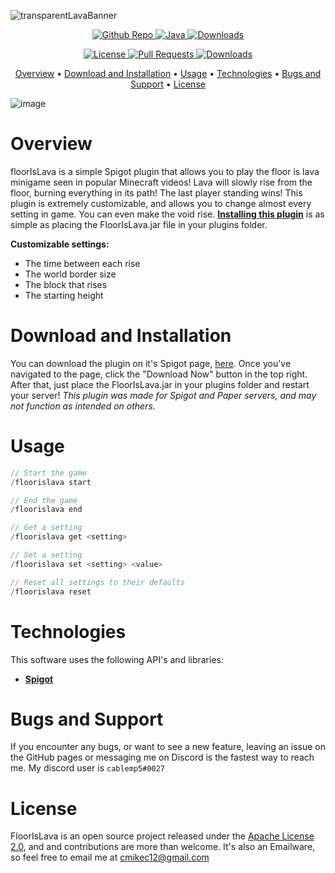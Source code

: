 ![transparentLavaBanner](https://user-images.githubusercontent.com/67910697/120094578-1c554880-c0ef-11eb-80a9-721d0bc6a9be.png)

<p align="center">
  <a href="https://github.com/cablemp5/floor-is-lava">
    <img src="https://img.shields.io/github/languages/code-size/cablemp5/floor-is-lava" alt="Github Repo">
  </a>
  <a href="https://github.com/cablemp5/floor-is-lava">
    <img src="https://img.shields.io/badge/java-jdk8-red" alt="Java">
  </a>
  <a href="https://github.com/cablemp5/floor-is-lava">
    <img src="https://img.shields.io/spiget/downloads/92533" alt="Downloads">
  </a>
<p/>



<p align="center">
  <a href="https://github.com/cablemp5/floor-is-lava">
    <img src="https://img.shields.io/github/license/cablemp5/floor-is-lava" alt="License">
  </a>
  <a href="https://github.com/cablemp5/floor-is-lava">
    <img src="https://img.shields.io/badge/PRs-welcome-brightgreen" alt="Pull Requests">
  </a>
  <a href="https://github.com/cablemp5/floor-is-lava">
    <img src="https://img.shields.io/spiget/rating/92533" alt="Downloads">
  </a>
<p/>

<p align="center">
  <a href="#overview">Overview</a>
  •
  <a href="#download-and-installation">Download and Installation</a>
  •
  <a href="#usage">Usage</a>
  •
  <a href="#technologies">Technologies</a>
  •
  <a href="#bugs-and-support">Bugs and Support</a>
  •
  <a href="#license">License</a>
</p>



![image](https://i.imgur.com/8tqltty.png)

# Overview

floorIsLava is a simple Spigot plugin that allows you to play the floor is lava minigame seen in popular Minecraft videos! Lava will slowly rise from the floor, burning everything in its path! The last player standing wins! This plugin is extremely customizable, and allows you to change almost every setting in game. You can even make the void rise. [**Installing this plugin**](#download-and-installation) is as simple as placing the FloorIsLava.jar file in your plugins folder.

**Customizable settings:**
- The time between each rise
- The world border size
- The block that rises
- The starting height


# Download and Installation

You can download the plugin on it's Spigot page, [here](https://www.spigotmc.org/resources/floorislava.92533/). Once you've navigated to the page, click the "Download Now" button in the top right. After that, just place the FloorIsLava.jar in your plugins folder and restart your server! *This plugin was made for Spigot and Paper servers, and may not function as intended on others.*


# Usage

```java
// Start the game
/floorislava start

// End the game
/floorislava end

// Get a setting
/floorislava get <setting>

// Set a setting
/floorislava set <setting> <value>

// Reset all settings to their defaults
/floorislava reset
```

# Technologies

This software uses the following API's and libraries:

- [**Spigot**](https://www.spigotmc.org/)

# Bugs and Support

If you encounter any bugs, or want to see a new feature, leaving an issue on the GitHub pages or messaging me on Discord is the fastest way to reach me. My discord user is `cablemp5#0027`

# License

FloorIsLava is an open source project released under the [Apache License 2.0](LICENSE), and and contributions are more than welcome. It's also an Emailware, so feel free to email me at [cmikec12@gmail.com](cmikec12@gmail.com)

